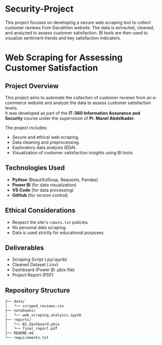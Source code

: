 # Security-Project
This project focuses on developing a secure web scraping tool to collect customer reviews from Decathlon website. The data is extracted, cleaned, and analyzed to assess customer satisfaction. BI tools are then used to visualize sentiment trends and key satisfaction indicators.

# Web Scraping for Assessing Customer Satisfaction

##  Project Overview

This project aims to automate the collection of customer reviews from an e-commerce website and analyze the data to assess customer satisfaction levels.  
It was developed as part of the **IT-360 Information Assurance and Security** course under the supervision of **Pr. Manel Abdelkader**.

The project includes:
- Secure and ethical web scraping.
- Data cleaning and preprocessing.
- Exploratory data analysis (EDA).
- Visualization of customer satisfaction insights using BI tools.

##  Technologies Used

- **Python** (BeautifulSoup, Requests, Pandas)
- **Power BI** (for data visualization)
- **VS Code** (for data processing)
- **GitHub** (for version control)

##  Ethical Considerations

- Respect the site's `robots.txt` policies.
- No personal data scraping.
- Data is used strictly for educational purposes.

##  Deliverables

- Scraping Script (.py/.ipynb)
- Cleaned Dataset (.csv)
- Dashboard (Power BI .pbix file)
- Project Report (PDF)

##  Repository Structure

```bash
├── data/
│   └── scraped_reviews.csv
├── notebooks/
│   └── web_scraping_analysis.ipynb
├── reports/
│   └── BI_dashboard.pbix
│   └── final_report.pdf
├── README.md
└── requirements.txt
